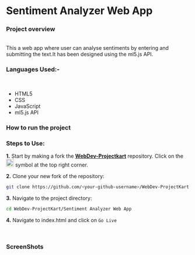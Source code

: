 <h1> Sentiment Analyzer Web App </h1>
<h3>Project overview</h3> <br>
This a web app where user can analyse sentiments by entering and submitting the text.It has been designed using the ml5.js API. <br>

<h3> Languages Used:-</h3> <br>
<ul>
<li>HTML5</li>
<li>CSS</li>
<li>JavaScript</li>
<li>ml5.js API</li>
</ul>
<h3>How to run the project</h3>

### Steps to Use:

**1.** Start by making a fork the [**WebDev-Projectkart**](https://github.com/khushi-purwar/WebDev-Projectkart) repository. Click on the <a href="https://github.com/khushi-purwar/WebDev-Projectkart/fork"><img src="https://i.imgur.com/G4z1kEe.png" height="21" width="21"></a> symbol at the top right corner.

**2.** Clone your new fork of the repository:

```bash
git clone https://github.com/<your-github-username>/WebDev-ProjectKart
```

**3.** Navigate to the project directory:

```bash
cd WebDev-ProjectKart/Sentiment Analyzer Web App
```

**4.** Navigate to index.html and click on `Go Live`

</br>

<h3> ScreenShots </h3>
